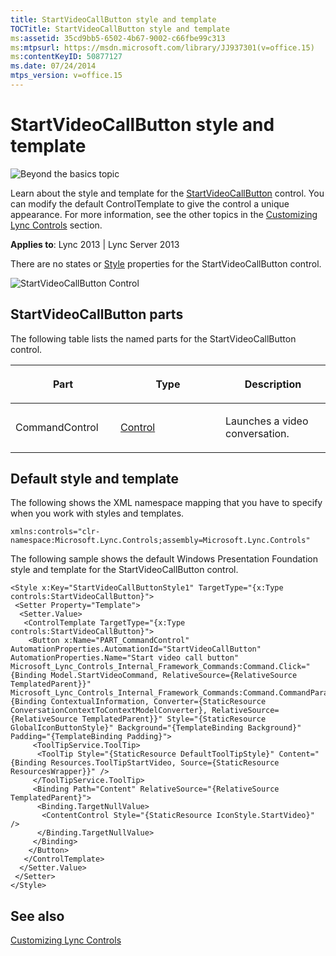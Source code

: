 ```yaml
---
title: StartVideoCallButton style and template
TOCTitle: StartVideoCallButton style and template
ms:assetid: 35cd9bb5-6502-4b67-9002-c66fbe99c313
ms:mtpsurl: https://msdn.microsoft.com/library/JJ937301(v=office.15)
ms:contentKeyID: 50877127
ms.date: 07/24/2014
mtps_version: v=office.15
---
```


# StartVideoCallButton style and template

![Beyond the basics topic](images/JJ937254.mod_icon_beyondbasics_long(Office.15).png "Beyond the basics topic")

Learn about the style and template for the [StartVideoCallButton](https://msdn.microsoft.com/library/hh379584\(v=office.15\)) control. You can modify the default ControlTemplate to give the control a unique appearance. For more information, see the other topics in the [Customizing Lync Controls](customizing-lync-controls.md) section.



**Applies to**: Lync 2013 | Lync Server 2013

 

There are no states or [Style](http://msdn.microsoft.com/library/system.windows.style\(vs.95\).aspx) properties for the StartVideoCallButton control.

![StartVideoCallButton Control](images/JJ937301.StartVideoCallButtonControl(Office.15).png "StartVideoCallButton Control")

## StartVideoCallButton parts

The following table lists the named parts for the StartVideoCallButton control.

<table>
<colgroup>
<col style="width: 33%" />
<col style="width: 33%" />
<col style="width: 33%" />
</colgroup>
<thead>
<tr class="header">
<th><p>Part</p></th>
<th><p>Type</p></th>
<th><p>Description</p></th>
</tr>
</thead>
<tbody>
<tr class="odd">
<td><p>CommandControl</p></td>
<td><p><a href="http://msdn.microsoft.com/library/system.windows.controls.control.aspx">Control</a></p></td>
<td><p>Launches a video conversation.</p></td>
</tr>
</tbody>
</table>

## Default style and template

The following shows the XML namespace mapping that you have to specify when you work with styles and templates.

    xmlns:controls="clr-namespace:Microsoft.Lync.Controls;assembly=Microsoft.Lync.Controls"

The following sample shows the default Windows Presentation Foundation style and template for the StartVideoCallButton control.

    <Style x:Key="StartVideoCallButtonStyle1" TargetType="{x:Type controls:StartVideoCallButton}">
     <Setter Property="Template">
      <Setter.Value>
       <ControlTemplate TargetType="{x:Type controls:StartVideoCallButton}">
        <Button x:Name="PART_CommandControl" AutomationProperties.AutomationId="StartVideoCallButton" AutomationProperties.Name="Start video call button" Microsoft_Lync_Controls_Internal_Framework_Commands:Command.Click="{Binding Model.StartVideoCommand, RelativeSource={RelativeSource TemplatedParent}}" Microsoft_Lync_Controls_Internal_Framework_Commands:Command.CommandParameter="{Binding ContextualInformation, Converter={StaticResource ConversationContextToContextModelConverter}, RelativeSource={RelativeSource TemplatedParent}}" Style="{StaticResource GlobalIconButtonStyle}" Background="{TemplateBinding Background}" Padding="{TemplateBinding Padding}">
         <ToolTipService.ToolTip>
          <ToolTip Style="{StaticResource DefaultToolTipStyle}" Content="{Binding Resources.ToolTipStartVideo, Source={StaticResource ResourcesWrapper}}" />
         </ToolTipService.ToolTip>
         <Binding Path="Content" RelativeSource="{RelativeSource TemplatedParent}">
          <Binding.TargetNullValue>
           <ContentControl Style="{StaticResource IconStyle.StartVideo}" />
          </Binding.TargetNullValue>
         </Binding>
        </Button>
       </ControlTemplate>
      </Setter.Value>
     </Setter>
    </Style>

## See also

[Customizing Lync Controls](customizing-lync-controls.md)

